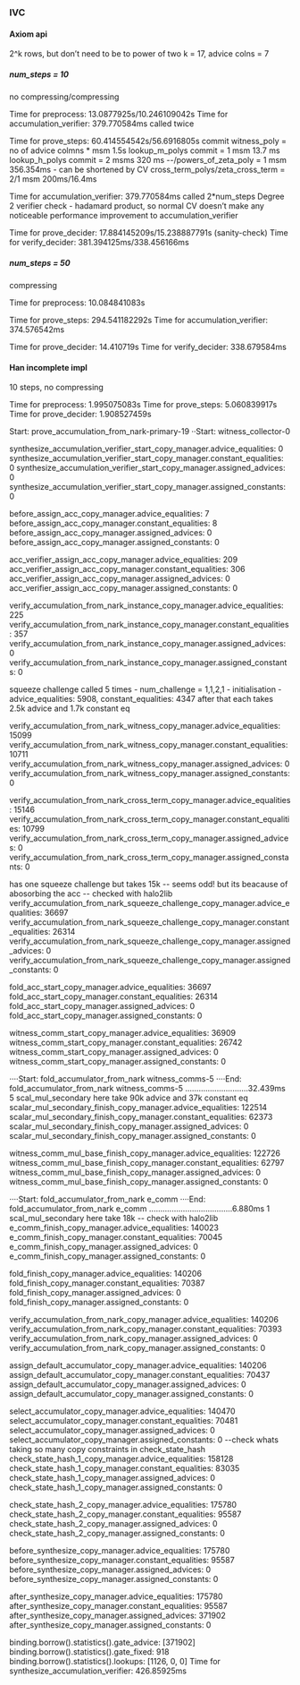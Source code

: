 ### IVC

#### Axiom api
2^k rows, but don’t need to be to power of two
k = 17, advice colns = 7

##### num_steps = 10
no compressing/compressing

Time for preprocess: 13.0877925s/10.246109042s
Time for accumulation_verifier: 379.770584ms called twice

Time for prove_steps: 60.414554542s/56.6916805s
    commit witness_poly      = no of advice colmns * msm 1.5s
    lookup_m_polys commit    = 1 msm   13.7 ms
    lookup_h_polys commit    = 2 msms  320 ms
    --/powers_of_zeta_poly   = 1 msm   356.354ms - can be shortened by CV
    cross_term_polys/zeta_cross_term  = 2/1 msm   200ms/16.4ms


Time for accumulation_verifier: 379.770584ms called 2*num_steps
Degree 2 verifier check - hadamard product, so normal CV doesn’t make any noticeable performance improvement to accumulation_verifier

Time for prove_decider: 17.884145209s/15.238887791s
(sanity-check) Time for verify_decider: 381.394125ms/338.456166ms


##### num_steps = 50
compressing

Time for preprocess: 10.084841083s

Time for prove_steps: 294.541182292s
Time for accumulation_verifier: 374.576542ms

Time for prove_decider: 14.410719s
Time for verify_decider: 338.679584ms



#### Han incomplete impl

10 steps, no compressing

Time for preprocess: 1.995075083s
Time for prove_steps: 5.060839917s
Time for prove_decider: 1.908527459s






Start:   prove_accumulation_from_nark-primary-19
··Start:   witness_collector-0

synthesize_accumulation_verifier_start_copy_manager.advice_equalities: 0
synthesize_accumulation_verifier_start_copy_manager.constant_equalities: 0
synthesize_accumulation_verifier_start_copy_manager.assigned_advices: 0
synthesize_accumulation_verifier_start_copy_manager.assigned_constants: 0

before_assign_acc_copy_manager.advice_equalities: 7
before_assign_acc_copy_manager.constant_equalities: 8
before_assign_acc_copy_manager.assigned_advices: 0
before_assign_acc_copy_manager.assigned_constants: 0

acc_verifier_assign_acc_copy_manager.advice_equalities: 209
acc_verifier_assign_acc_copy_manager.constant_equalities: 306
acc_verifier_assign_acc_copy_manager.assigned_advices: 0
acc_verifier_assign_acc_copy_manager.assigned_constants: 0

verify_accumulation_from_nark_instance_copy_manager.advice_equalities: 225
verify_accumulation_from_nark_instance_copy_manager.constant_equalities: 357
verify_accumulation_from_nark_instance_copy_manager.assigned_advices: 0
verify_accumulation_from_nark_instance_copy_manager.assigned_constants: 0

squeeze challenge called 5 times - num_challenge = 1,1,2,1 - 
initialisation - 
    advice_equalities: 5908,
    constant_equalities: 4347
after that each takes 2.5k advice and 1.7k constant eq

verify_accumulation_from_nark_witness_copy_manager.advice_equalities: 15099
verify_accumulation_from_nark_witness_copy_manager.constant_equalities: 10711
verify_accumulation_from_nark_witness_copy_manager.assigned_advices: 0
verify_accumulation_from_nark_witness_copy_manager.assigned_constants: 0


verify_accumulation_from_nark_cross_term_copy_manager.advice_equalities: 15146
verify_accumulation_from_nark_cross_term_copy_manager.constant_equalities: 10799
verify_accumulation_from_nark_cross_term_copy_manager.assigned_advices: 0
verify_accumulation_from_nark_cross_term_copy_manager.assigned_constants: 0

has one squeeze challenge but takes 15k -- seems odd! but its beacause of abosorbing the acc -- checked with halo2lib
verify_accumulation_from_nark_squeeze_challenge_copy_manager.advice_equalities: 36697
verify_accumulation_from_nark_squeeze_challenge_copy_manager.constant_equalities: 26314
verify_accumulation_from_nark_squeeze_challenge_copy_manager.assigned_advices: 0
verify_accumulation_from_nark_squeeze_challenge_copy_manager.assigned_constants: 0

fold_acc_start_copy_manager.advice_equalities: 36697
fold_acc_start_copy_manager.constant_equalities: 26314
fold_acc_start_copy_manager.assigned_advices: 0
fold_acc_start_copy_manager.assigned_constants: 0

witness_comm_start_copy_manager.advice_equalities: 36909
witness_comm_start_copy_manager.constant_equalities: 26742
witness_comm_start_copy_manager.assigned_advices: 0
witness_comm_start_copy_manager.assigned_constants: 0

····Start:   fold_accumulator_from_nark witness_comms-5
····End:     fold_accumulator_from_nark witness_comms-5 ............................32.439ms
5 scal_mul_secondary here take 90k advice and 37k constant eq
scalar_mul_secondary_finish_copy_manager.advice_equalities: 122514
scalar_mul_secondary_finish_copy_manager.constant_equalities: 62373
scalar_mul_secondary_finish_copy_manager.assigned_advices: 0
scalar_mul_secondary_finish_copy_manager.assigned_constants: 0

witness_comm_mul_base_finish_copy_manager.advice_equalities: 122726
witness_comm_mul_base_finish_copy_manager.constant_equalities: 62797
witness_comm_mul_base_finish_copy_manager.assigned_advices: 0
witness_comm_mul_base_finish_copy_manager.assigned_constants: 0

····Start:   fold_accumulator_from_nark e_comm
····End:     fold_accumulator_from_nark e_comm .....................................6.880ms
1 scal_mul_secondary here take 18k -- check with halo2lib
e_comm_finish_copy_manager.advice_equalities: 140023
e_comm_finish_copy_manager.constant_equalities: 70045
e_comm_finish_copy_manager.assigned_advices: 0
e_comm_finish_copy_manager.assigned_constants: 0

fold_finish_copy_manager.advice_equalities: 140206
fold_finish_copy_manager.constant_equalities: 70387
fold_finish_copy_manager.assigned_advices: 0
fold_finish_copy_manager.assigned_constants: 0

verify_accumulation_from_nark_copy_manager.advice_equalities: 140206
verify_accumulation_from_nark_copy_manager.constant_equalities: 70393
verify_accumulation_from_nark_copy_manager.assigned_advices: 0
verify_accumulation_from_nark_copy_manager.assigned_constants: 0

assign_default_accumulator_copy_manager.advice_equalities: 140206
assign_default_accumulator_copy_manager.constant_equalities: 70437
assign_default_accumulator_copy_manager.assigned_advices: 0
assign_default_accumulator_copy_manager.assigned_constants: 0

select_accumulator_copy_manager.advice_equalities: 140470
select_accumulator_copy_manager.constant_equalities: 70481
select_accumulator_copy_manager.assigned_advices: 0
select_accumulator_copy_manager.assigned_constants: 0
--check whats taking so many copy constraints in check_state_hash
check_state_hash_1_copy_manager.advice_equalities: 158128
check_state_hash_1_copy_manager.constant_equalities: 83035
check_state_hash_1_copy_manager.assigned_advices: 0
check_state_hash_1_copy_manager.assigned_constants: 0

check_state_hash_2_copy_manager.advice_equalities: 175780
check_state_hash_2_copy_manager.constant_equalities: 95587
check_state_hash_2_copy_manager.assigned_advices: 0
check_state_hash_2_copy_manager.assigned_constants: 0

before_synthesize_copy_manager.advice_equalities: 175780
before_synthesize_copy_manager.constant_equalities: 95587
before_synthesize_copy_manager.assigned_advices: 0
before_synthesize_copy_manager.assigned_constants: 0

after_synthesize_copy_manager.advice_equalities: 175780
after_synthesize_copy_manager.constant_equalities: 95587
after_synthesize_copy_manager.assigned_advices: 371902
after_synthesize_copy_manager.assigned_constants: 0

binding.borrow().statistics().gate_advice: [371902]
binding.borrow().statistics().gate_fixed: 918
binding.borrow().statistics().lookups: [1126, 0, 0]
Time for synthesize_accumulation_verifier: 426.85925ms